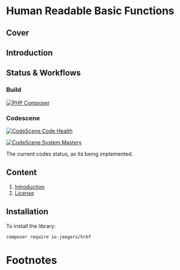 # Human Readable Basic Functions
## Cover

## Introduction

## Status & Workflows
### Build 

[![PHP Composer](https://github.com/IO-Jaegers/HRBF/actions/workflows/php.yml/badge.svg)](https://github.com/IO-Jaegers/HRBF/actions/workflows/php.yml)

### Codescene

[![CodeScene Code Health](https://codescene.io/projects/34018/status-badges/code-health)](https://codescene.io/projects/34018)

[![CodeScene System Mastery](https://codescene.io/projects/34018/status-badges/system-mastery)](https://codescene.io/projects/34018)

The current codes status, as its being implemented.

## Content
1. [Introduction](Readme.md)
2. [License](License.md)


## Installation
To install the library:

    composer require io-jaegers/hrbf

# Footnotes


